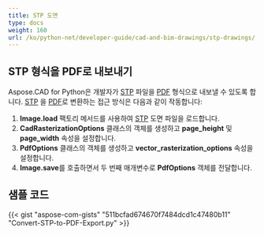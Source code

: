 ```yaml
---
title: STP 도면
type: docs
weight: 160
url: /ko/python-net/developer-guide/cad-and-bim-drawings/stp-drawings/
---
```


## **STP 형식을 PDF로 내보내기**

Aspose.CAD for Python은 개발자가 [STP](https://docs.fileformat.com/3d/stp/) 파일을 [PDF](https://docs.fileformat.com/pdf/) 형식으로 내보낼 수 있도록 합니다. [STP](https://docs.fileformat.com/3d/stp/) 을 [PDF](https://docs.fileformat.com/pdf/)로 변환하는 접근 방식은 다음과 같이 작동합니다:

1. **Image.load** 팩토리 메서드를 사용하여 [STP](https://docs.fileformat.com/3d/stp/) 도면 파일을 로드합니다.
1. **CadRasterizationOptions** 클래스의 객체를 생성하고 **page_height** 및 **page_width** 속성을 설정합니다.
1. **PdfOptions** 클래스의 객체를 생성하고 **vector_rasterization_options** 속성을 설정합니다.
1. **Image.save**를 호출하면서 두 번째 매개변수로 **PdfOptions** 객체를 전달합니다.

## 샘플 코드

{{< gist "aspose-com-gists" "511bcfad674670f7484dcd1c47480b11" "Convert-STP-to-PDF-Export.py" >}}
